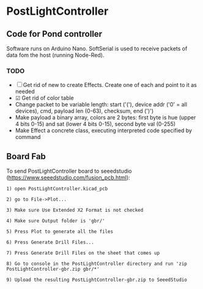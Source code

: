 # PostLightController
## Code for Pond controller
Software runs on Arduino Nano. SoftSerial is used to receive packets of data fom the host (running Node-Red).

### TODO
- ☐ Get rid of new to create Effects. Create one of each and point to it as needed
- ☑︎ Get rid of color table
- Change packet to be variable length: start ('('), device addr ('0' = all devices), cmd, payload len (0-63), checksum, end (')')
- Make payload a binary array, colors are 2 bytes: first byte is hue (upper 4 bits 0-15) and sat (lower 4 bits 0-15), second byte val (0-255)
- Make Effect a concrete class, executing interpreted code specified by command

## Board Fab
To send PostLightController board to seeedstudio (https://www.seeedstudio.com/fusion_pcb.html):

	1) open PostLightController.kicad_pcb

	2) go to File->Plot...

	3) Make sure Use Extended X2 Format is not checked

	4) Make sure Output folder is 'gbr/'

	5) Press Plot to generate all the files

	6) Press Generate Drill Files...

	7) Press Generate Drill Files on the sheet that comes up

	8) Go to console in the PostLightController directory and run 'zip PostLightController-gbr.zip gbr/*'

	9) Upload the resulting PostLightController-gbr.zip to SeeedStudio
